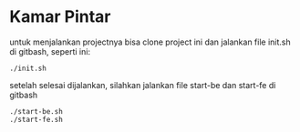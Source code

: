 # Kamar Pintar

untuk menjalankan projectnya bisa clone project ini
dan jalankan file init.sh di gitbash, seperti ini:
```
./init.sh
```

setelah selesai dijalankan, silahkan jalankan file start-be dan start-fe di gitbash
```
./start-be.sh
./start-fe.sh
```